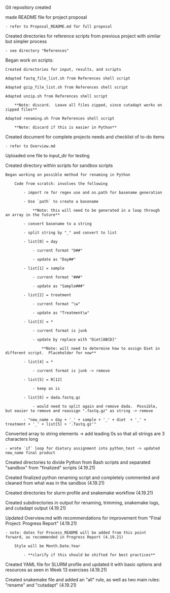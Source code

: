 Git repository created

made README file for project proposal

    - refer to Proposal_README.md for full proposal

Created directories for reference scripts from previous project with similar but simpler process

    - see directory "References"

Began work on scripts: 

    Created directories for input, results, and scripts

    Adapted fastq_file_list.sh from References shell script

    Adapted gzip_file_list.sh from References shell script

    Adapted unzip.sh from References shell script
    
        **Note: discard.  Leave all files zipped, since cutadapt works on zipped files**

    Adapted renaming.sh from References shell script

        **Note: discard if this is easier in Python**

Created document for complete projects needs and checklist of to-do items

    - refer to Overview.md

Uploaded one file to input_dir for testing

Created directory within scripts for sandbox scripts

    Began working on possible method for renaming in Python

        Code from scratch: involves the following

            - import re for regex use and os.path for basename generation

            - Use `path` to create a basename

                **Note: this will need to be generated in a loop through an array in the future**

            - convert basename to a string

            - split string by "_" and convert to list

            - list[0] = day

                - current format "D##"

                - update as "Day##"

            - list[1] = sample

                - current format "###"

                - update as "Sample###"

            - list[2] = treatment

                - current format "\w"

                - update as "Treatment\w"

            - list[3] = *

                - current format is junk

                - update by replace with "Diet[ABCD]"

                    **Note: will need to determine how to assign Diet in different script.  Placeholder for now**

            - list[4] = *

                - current format is junk -> remove

            - list[5] = R[12]

                - keep as is

            - list[6] = dada.fastq.gz

                - would need to split again and remove dada.  Possible, but easier to remove and reassign ".fastq.gz" as string -> remove

            - "new_name = day + '_' + sample + '_' + diet  + '_' + treatment + '_' + list[5] + '.fastq.gz'"

Converted array to string elements -> add leading 0s so that all strings are 3 characters long

    - wrote `if` loop for dietary assignment into python_test -> updated new_name final product

Created directories to divide Python from Bash scripts and separated "sandbox" from "finalized" scripts (4.19.21)

Created finalized python renaming script and completely commented and cleaned from what was in the sandbox (4.19.21)

Created directories for slurm profile and snakemake workflow (4.19.21)

Created subdirectories in output for renaming, trimming, snakemake logs, and cutadapt output (4.19.21)

Updated Overview.md with recommendations for improvement from "Final Project: Progress Report" (4.19.21)

    - note: dates for Process_README will be added from this point forward, as recommended in Progress Report (4.19.21)

        Style will be Month.Date.Year

            - **clarify if this should be shifted for best practices**

Created YAML file for SLURM profile and updated it with basic options and resources as seen in Week 13 exercises (4.19.21)

Created snakemake file and added an "all" rule, as well as two main rules: "rename" and "cutadapt" (4.19.21)